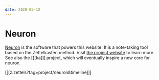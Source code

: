 ```yaml
---
date: 2020-05-12
---
```


# Neuron

[Neuron](https://neuron.zettel.page/) is the software that powers this website. It is a note-taking tool based on the Zettelkasten method. Visit [the project website](https://neuron.zettel.page/) to learn more. See also the [[[ka]]] project, which will eventually inspire a new core for neuron.

[[[z:zettels?tag=project/neuron&timeline]]]


